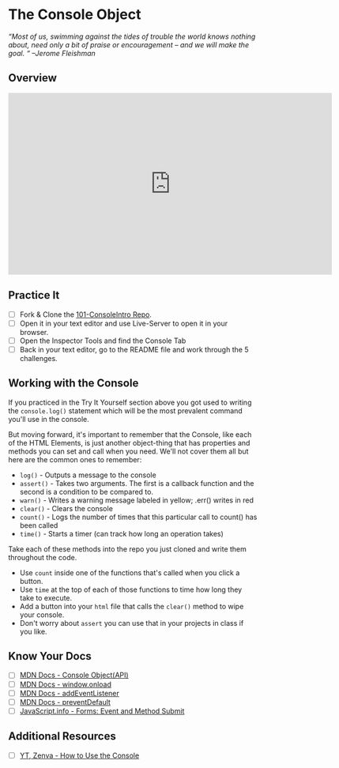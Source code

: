 # The Console Object

*“Most of us, swimming against the tides of trouble the world knows nothing about, need only a bit of praise or encouragement – and we will make the goal. “ –Jerome Fleishman*

## Overview
<!-- ! Video Contents: The Console (width="655" height="368", ratio 1.77) -->
<iframe src="https://player.vimeo.com/video/400350624" width="655" height="368" frameborder="0" allow="autoplay; fullscreen; picture-in-picture" allowfullscreen></iframe>

## Practice It

- [ ] Fork & Clone the [101-ConsoleIntro Repo](https://github.com/AustinCodingAcademy/101-ConsoleIntro).
- [ ] Open it in your text editor and use Live-Server to open it in your browser.
- [ ] Open the Inspector Tools and find the Console Tab
- [ ] Back in your text editor, go to the README file and work through the 5 challenges.

## Working with the Console

If you practiced in the Try It Yourself section above you got used to writing the `console.log()` statement which will be the most prevalent command you'll use in the console.

But moving forward, it's important to remember that the Console, like each of the HTML Elements, is just another object-thing that has properties and methods you can set and call when you need. We'll not cover them all but here are the common ones to remember:

* `log()` - Outputs a message to the console
* `assert()` - Takes two arguments. The first is a callback function and the second is a condition to be compared to.
* `warn()` - Writes a warning message labeled in yellow; .err() writes in red
* `clear()` - Clears the console
* `count()` - Logs the number of times that this particular call to count() has been called
* `time()` - Starts a timer (can track how long an operation takes)

Take each of these methods into the repo you just cloned and write them throughout the code.

* Use `count` inside one of the functions that's called when you click a button.
* Use `time` at the top of each of those functions to time how long they take to execute.
* Add a button into your `html` file that calls the `clear()` method to wipe your console.
* Don't worry about `assert` you can use that in your projects in class if you like.


## Know Your Docs

- [ ] [MDN Docs - Console Object(API)](http://developer.mozilla.org/en/docs/Web/API/console)
- [ ] [MDN Docs - window.onload](https://developer.mozilla.org/en-US/docs/Web/API/GlobalEventHandlers/onload)
- [ ] [MDN Docs - addEventListener](https://developer.mozilla.org/en-US/docs/Web/API/EventTarget/addEventListener)
- [ ] [MDN Docs - preventDefault](https://developer.mozilla.org/en-US/docs/Web/API/Event/preventDefault)
- [ ] [JavaScript.info - Forms: Event and Method Submit](https://javascript.info/forms-submit)

## Additional Resources

- [ ] [YT, Zenva - How to Use the Console](https://youtu.be/q9jAFZjPFHo)
